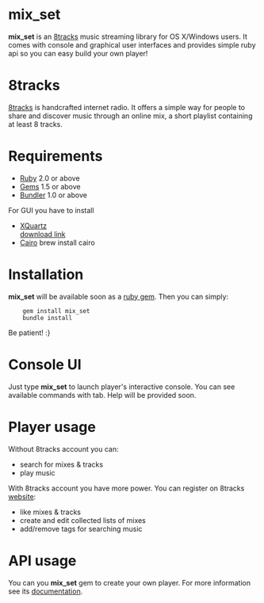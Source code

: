 mix_set
=======

**mix_set** is an [8tracks](http://8tracks.com/) music streaming library for OS X/Windows users. 
It comes with console and graphical user interfaces and provides simple ruby api so you can easy build your own player!

8tracks
=======

[8tracks](http://8tracks.com/) is handcrafted internet radio. It offers a simple way for people to share and discover music through an online mix, a short playlist containing at least 8 tracks.

Requirements
=======

- [Ruby](http://ruby-lang.org) 2.0 or above
- [Gems](http://rubygems.org) 1.5 or above
- [Bundler](http://bundler.io/) 1.0 or above

For GUI you have to install 

- [XQuartz](https://xquartz.macosforge.org/landing/)  
    [download link](https://xquartz.macosforge.org/downloads/SL/XQuartz-2.7.5.dmg)
- [Cairo](http://cairographics.org/)
    brew install cairo
    
Installation
=======

**mix_set** will be available soon as a [ruby gem](http://rubygems.org/). Then you can simply:

        gem install mix_set
        bundle install
        
Be patient! :}
    
Console UI
=======

Just type **mix_set** to launch player's interactive console. You can see available commands with tab. Help will be provided soon.

Player usage
======
 
Without 8tracks account you can:
- search for mixes & tracks
- play music

With 8tracks account you have more power. You can register on 8tracks [website](http://8tracks.com/):
- like mixes & tracks
- create and edit collected lists of mixes
- add/remove tags for searching music

API usage
======

You can you **mix_set** gem to create your own player. For more information see its [documentation](http://).
